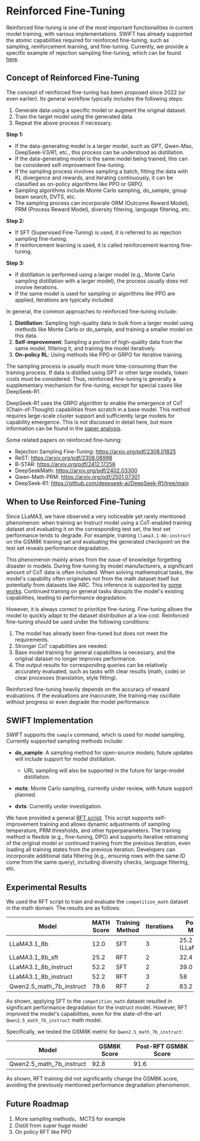 # Reinforced Fine-Tuning

Reinforced fine-tuning is one of the most important functionalities in current model training, with various implementations. SWIFT has already supported the atomic capabilities required for reinforced fine-tuning, such as sampling, reinforcement learning, and fine-tuning. Currently, we provide a specific example of rejection sampling fine-tuning, which can be found [here](https://github.com/modelscope/ms-swift/tree/main/examples/train/rft/rft.py).

## Concept of Reinforced Fine-Tuning

The concept of reinforced fine-tuning has been proposed since 2022 (or even earlier). Its general workflow typically includes the following steps:

1. Generate data using a specific model or augment the original dataset.
2. Train the target model using the generated data.
3. Repeat the above process if necessary.

**Step 1:**

- If the data-generating model is a larger model, such as GPT, Qwen-Max, DeepSeek-V3/R1, etc., this process can be understood as distillation.
- If the data-generating model is the same model being trained, this can be considered self-improvement fine-tuning.
- If the sampling process involves sampling a batch, fitting the data with KL divergence and rewards, and iterating continuously, it can be classified as on-policy algorithms like PPO or GRPO.
- Sampling algorithms include Monte Carlo sampling, do_sample, group beam search, DVTS, etc.
- The sampling process can incorporate ORM (Outcome Reward Model), PRM (Process Reward Model), diversity filtering, language filtering, etc.

**Step 2:**

- If SFT (Supervised Fine-Tuning) is used, it is referred to as rejection sampling fine-tuning.
- If reinforcement learning is used, it is called reinforcement learning fine-tuning.

**Step 3:**

- If distillation is performed using a larger model (e.g., Monte Carlo sampling distillation with a larger model), the process usually does not involve iterations.
- If the same model is used for sampling or algorithms like PPO are applied, iterations are typically included.

In general, the common approaches to reinforced fine-tuning include:

1. **Distillation**: Sampling high-quality data in bulk from a larger model using methods like Monte Carlo or do_sample, and training a smaller model on this data.
2. **Self-improvement**: Sampling a portion of high-quality data from the same model, filtering it, and training the model iteratively.
3. **On-policy RL**: Using methods like PPO or GRPO for iterative training.

The sampling process is usually much more time-consuming than the training process. If data is distilled using GPT or other large models, token costs must be considered. Thus, reinforced fine-tuning is generally a supplementary mechanism for fine-tuning, except for special cases like DeepSeek-R1.

DeepSeek-R1 uses the GRPO algorithm to enable the emergence of CoT (Chain-of-Thought) capabilities from scratch in a base model. This method requires large-scale cluster support and sufficiently large models for capability emergence. This is not discussed in detail here, but more information can be found in the [paper analysis](https://zhuanlan.zhihu.com/p/19714987272).

Some related papers on reinforced fine-tuning:

- Rejection Sampling Fine-Tuning: https://arxiv.org/pdf/2308.01825
- ReST: https://arxiv.org/pdf/2308.08998
- B-STAR: https://arxiv.org/pdf/2412.17256
- DeepSeekMath: https://arxiv.org/pdf/2402.03300
- Qwen-Math-PRM: https://arxiv.org/pdf/2501.07301
- DeepSeek-R1: https://github.com/deepseek-ai/DeepSeek-R1/tree/main

## When to Use Reinforced Fine-Tuning

Since LLaMA3, we have observed a very noticeable yet rarely mentioned phenomenon: when training an Instruct model using a CoT-enabled training dataset and evaluating it on the corresponding test set, the test set performance tends to degrade. For example, training `llama3.1-8b-instruct` on the GSM8K training set and evaluating the generated checkpoint on the test set reveals performance degradation.

This phenomenon mainly arises from the issue of knowledge forgetting disaster in models. During fine-tuning by model manufacturers, a significant amount of CoT data is often included. When solving mathematical tasks, the model's capability often originates not from the math dataset itself but potentially from datasets like ARC. This inference is supported by [some works](https://zhuanlan.zhihu.com/p/19269451950). Continued training on general tasks disrupts the model's existing capabilities, leading to performance degradation.

However, it is always correct to prioritize fine-tuning. Fine-tuning allows the model to quickly adapt to the dataset distribution at a low cost. Reinforced fine-tuning should be used under the following conditions:

1. The model has already been fine-tuned but does not meet the requirements.
2. Stronger CoT capabilities are needed.
3. Base model training for general capabilities is necessary, and the original dataset no longer improves performance.
4. The output results for corresponding queries can be relatively accurately evaluated, such as tasks with clear results (math, code) or clear processes (translation, style fitting).

Reinforced fine-tuning heavily depends on the accuracy of reward evaluations. If the evaluations are inaccurate, the training may oscillate without progress or even degrade the model performance.

## SWIFT Implementation

SWIFT supports the `sample` command, which is used for model sampling. Currently supported sampling methods include:

- **do_sample**: A sampling method for open-source models; future updates will include support for model distillation.
  - URL sampling will also be supported in the future for large-model distillation.

- **mcts**: Monte Carlo sampling, currently under review, with future support planned.
- **dvts**: Currently under investigation.

We have provided a general [RFT script](https://github.com/modelscope/ms-swift/tree/main/examples/train/rft/rft.py). This script supports self-improvement training and allows dynamic adjustments of sampling temperature, PRM thresholds, and other hyperparameters. The training method is flexible (e.g., fine-tuning, DPO) and supports iterative retraining of the original model or continued training from the previous iteration, even loading all training states from the previous iteration. Developers can incorporate additional data filtering (e.g., ensuring rows with the same ID come from the same query), including diversity checks, language filtering, etc.

## Experimental Results

We used the RFT script to train and evaluate the `competition_math` dataset in the math domain. The results are as follows:

| Model                      | MATH Score | Training Method | Iterations | Post-Training MATH Score  |
|----------------------------|------------|-----------------|------------|---------------------------|
| LLaMA3.1_8b               | 12.0       | SFT             | 3          | 25.2 (LLaMA3.1_8b_sft)   |
| LLaMA3.1_8b_sft           | 25.2       | RFT             | 2          | 32.4                     |
| LLaMA3.1_8b_instruct      | 52.2       | SFT             | 2          | 39.0                     |
| LLaMA3.1_8b_instruct      | 52.2       | RFT             | 3          | 58                       |
| Qwen2.5_math_7b_instruct  | 79.6       | RFT             | 2          | 83.2                     |

As shown, applying SFT to the `competition_math` dataset resulted in significant performance degradation for the instruct model. However, RFT improved the model's capabilities, even for the state-of-the-art `Qwen2.5_math_7b_instruct` math model.

Specifically, we tested the GSM8K metric for `Qwen2.5_math_7b_instruct`:

| Model                      | GSM8K Score | Post-RFT GSM8K Score |
|----------------------------|-------------|-----------------------|
| Qwen2.5_math_7b_instruct  | 92.8        | 91.6                 |

As shown, RFT training did not significantly change the GSM8K score, avoiding the previously mentioned performance degradation phenomenon.

## Future Roadmap

1. More sampling methods，MCTS for example
2. Distill from super huge model
3. On policy RFT like PPO
